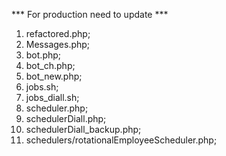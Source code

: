 *** For production need to update ***
1. refactored.php;
2. Messages.php;
3. bot.php;
4. bot_ch.php;
5. bot_new.php;
6. jobs.sh;
7. jobs_diall.sh;
8. scheduler.php;
9. schedulerDiall.php;
10. schedulerDiall_backup.php;
11. schedulers/rotationalEmployeeScheduler.php;